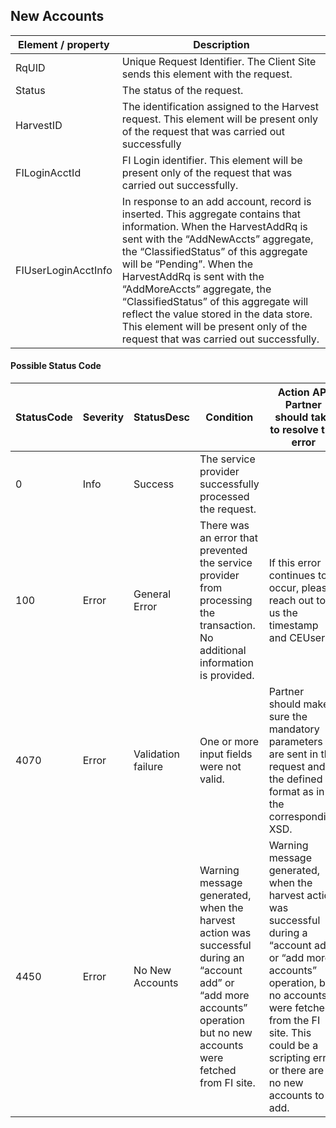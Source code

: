 ## New Accounts

| Element / property | Description |
| --- | --- |
| RqUID | Unique Request Identifier. The Client Site sends this element with the request. |
| Status | The status of the request. |
| HarvestID | The identification assigned to the Harvest request. This element will be present only of the request that was carried out successfully |
| FILoginAcctId | FI Login identifier. This element will be present only of the request that was carried out successfully. |
| FIUserLoginAcctInfo | In response to an add account, record is inserted. This aggregate contains that information. When the HarvestAddRq is sent with the “AddNewAccts” aggregate, the “ClassifiedStatus” of this aggregate will be “Pending”. When the HarvestAddRq is sent with the “AddMoreAccts” aggregate, the “ClassifiedStatus” of this aggregate will reflect the value stored in the data store. This element will be present only of the request that was carried out successfully. |

#### Possible Status Code

| StatusCode | Severity | StatusDesc | Condition | Action API Partner should take to resolve the error |
| --- | --- | --- | --- | --- |
| 0 | Info | Success | The service provider successfully processed the request. |  |
| 100 | Error | General Error | There was an error that prevented the service provider from processing the transaction. No additional information is provided. | If this error continues to occur, please reach out to us the timestamp and CEUserId. |
| 4070 | Error | Validation failure | One or more input fields were not valid. | Partner should make sure the mandatory parameters are sent in the request and in the defined format as in the corresponding XSD. |
| 4450 | Error | No New Accounts | Warning message generated, when the harvest action was successful during an “account add” or “add more accounts” operation but no new accounts were fetched from FI site. | Warning message generated, when the harvest action was successful during a “account add” or “add more accounts” operation, but no accounts were fetched from the FI site. This could be a scripting error or there are no new accounts to add. |
